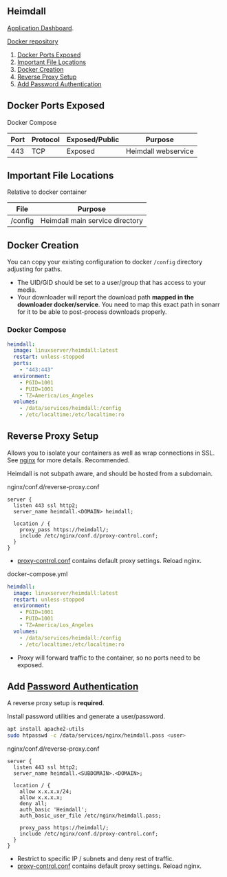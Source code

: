 Heimdall
--------
[Application Dashboard][1].

[Docker repository][2]

1. [Docker Ports Exposed](#docker-ports-exposed)
1. [Important File Locations](#important-file-locations)
1. [Docker Creation](#docker-creation)
1. [Reverse Proxy Setup](#reverse-proxy-setup)
1. [Add Password Authentication](#add-password-authentication)

Docker Ports Exposed
--------------------
Docker Compose

| Port | Protocol | Exposed/Public | Purpose             |
|------|----------|----------------|---------------------|
| 443  | TCP      | Exposed        | Heimdall webservice |

Important File Locations
------------------------
Relative to docker container

| File       | Purpose                              |
|------------|--------------------------------------|
| /config    | Heimdall main service directory      |

Docker Creation
---------------
You can copy your existing configuration to docker `/config` directory
adjusting for paths.

* The UID/GID should be set to a user/group that has access to your media.
* Your downloader will report the download path **mapped in the downloader
  docker/service**. You need to map this exact path in sonarr for it to be able
  to post-process downloads properly.

### Docker Compose
```yaml
heimdall:
  image: linuxserver/heimdall:latest
  restart: unless-stopped
  ports:
    - "443:443"
  environment:
    - PGID=1001
    - PUID=1001
    - TZ=America/Los_Angeles
  volumes:
    - /data/services/heimdall:/config
    - /etc/localtime:/etc/localtime:ro
```

Reverse Proxy Setup
-------------------
Allows you to isolate your containers as well as wrap connections in SSL. See
[nginx][ref2] for more details. Recommended.

Heimdall is not subpath aware, and should be hosted from a subdomain.

nginx/conf.d/reverse-proxy.conf
```nginx
server {
  listen 443 ssl http2;
  server_name heimdall.<DOMAIN> heimdall;

  location / {
    proxy_pass https://heimdall/;
    include /etc/nginx/conf.d/proxy-control.conf;
  }
}
```
* [proxy-control.conf][ref1] contains default proxy settings. Reload nginx.

docker-compose.yml
```yaml
heimdall:
  image: linuxserver/heimdall:latest
  restart: unless-stopped
  environment:
    - PGID=1001
    - PUID=1001
    - TZ=America/Los_Angeles
  volumes:
    - /data/services/heimdall:/config
    - /etc/localtime:/etc/localtime:ro
```
* Proxy will forward traffic to the container, so no ports need to be exposed.

Add [Password Authentication][3]
--------------------------------
A reverse proxy setup is **required**.

Install password utilities and generate a user/password.
```bash
apt install apache2-utils
sudo htpasswd -c /data/services/nginx/heimdall.pass <user>
```

nginx/conf.d/reverse-proxy.conf
```nginx
server {
  listen 443 ssl http2;
  server_name heimdall.<SUBDOMAIN>.<DOMAIN>;

  location / {
    allow x.x.x.x/24;
    allow x.x.x.x;
    deny all;
    auth_basic 'Heimdall';
    auth_basic_user_file /etc/nginx/heimdall.pass;

    proxy_pass https://heimdall/;
    include /etc/nginx/conf.d/proxy-control.conf;
  }
}
```
* Restrict to specific IP / subnets and deny rest of traffic.
* [proxy-control.conf][ref1] contains default proxy settings. Reload nginx.

[1]: https://heimdall.site/
[2]: https://github.com/linuxserver/Heimdall
[3]: https://docs.nginx.com/nginx/admin-guide/security-controls/configuring-http-basic-authentication/#pass

[ref1]: ../nginx/proxy-control.conf
[ref2]: ../nginx/README.md